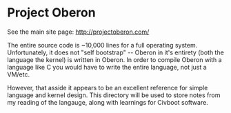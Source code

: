 # Project Oberon

See the main site page: http://projectoberon.com/

The entire source code is ~10,000 lines for a full operating system.
Unfortunately, it does not "self bootstrap" -- Oberon in it's entirety (both the
language the kernel) is written in Oberon. In order to compile Oberon with a
language like C you would have to write the entire language, not just a VM/etc.

However, that asside it appears to be an excellent reference for simple language
and kernel design. This directory will be used to store notes from my reading of
the langauge, along with learnings for Civboot software.

